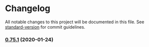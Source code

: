 # Changelog

All notable changes to this project will be documented in this file. See [standard-version](https://github.com/conventional-changelog/standard-version) for commit guidelines.

### [0.75.1](https://github.com///compare/v0.74.2...v0.75.1) (2020-01-24)
